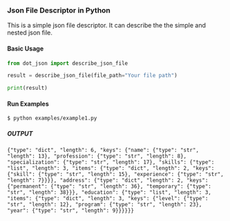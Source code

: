 ### Json File Descriptor in Python ###

This is a simple json file descriptor. It can describe the the simple and nested json file. 

#### Basic Usage ####

```python
from dot_json import describe_json_file

result = describe_json_file(file_path="Your file path")

print(result)
```

#### Run Examples ####

```terminal
$ python examples/example1.py
```
##### OUTPUT #####
`
{"type": "dict", "length": 6, "keys": {"name": {"type": "str", "length": 13}, "profession": {"type": "str", "length": 8}, "specialization": {"type": "str", "length": 17}, "skills": {"type": "list", "length": 3, "items": {"type": "dict", "length": 2, "keys": {"skill": {"type": "str", "length": 15}, "experience": {"type": "str", "length": 7}}}}, "address": {"type": "dict", "length": 2, "keys": {"permanent": {"type": "str", "length": 36}, "temporary": {"type": "str", "length": 38}}}, "education": {"type": "list", "length": 3, "items": {"type": "dict", "length": 3, "keys": {"level": {"type": "str", "length": 12}, "program": {"type": "str", "length": 23}, "year": {"type": "str", "length": 9}}}}}}
`